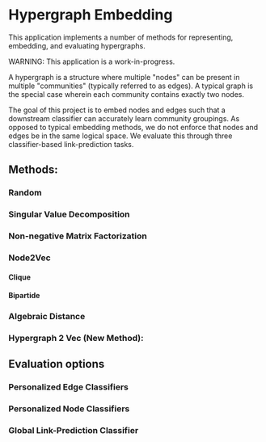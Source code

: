 # Hypergraph Embedding

This application implements a number of methods for representing, embedding, and evaluating hypergraphs.

WARNING: This application is a work-in-progress.

A hypergraph is a structure where multiple "nodes" can be present in multiple "communities" (typically referred to as edges).
A typical graph is the special case wherein each community contains exactly two nodes.

The goal of this project is to embed nodes and edges such that a downstream classifier can accurately learn community groupings.
As opposed to typical embedding methods, we do not enforce that nodes and edges be in the same logical space.
We evaluate this through three classifier-based link-prediction tasks.

## Methods:

### Random

### Singular Value Decomposition

### Non-negative Matrix Factorization

### Node2Vec

#### Clique

#### Bipartide

### Algebraic Distance

### Hypergraph 2 Vec (New Method):

## Evaluation options

### Personalized Edge Classifiers

### Personalized Node Classifiers

### Global Link-Prediction Classifier




